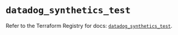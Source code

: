 # `datadog_synthetics_test`

Refer to the Terraform Registry for docs: [`datadog_synthetics_test`](https://registry.terraform.io/providers/datadog/datadog/3.36.0/docs/resources/synthetics_test).
